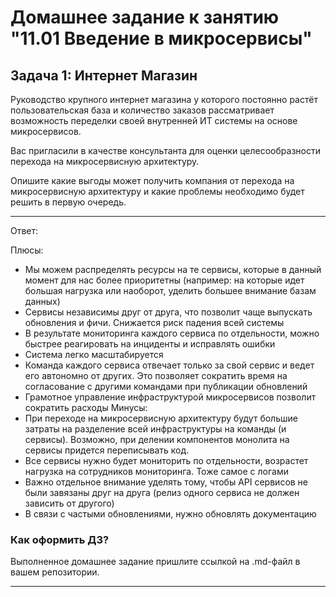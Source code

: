 # Домашнее задание к занятию "11.01 Введение в микросервисы"

## Задача 1: Интернет Магазин

Руководство крупного интернет магазина у которого постоянно растёт пользовательская база и количество заказов рассматривает возможность переделки своей внутренней ИТ системы на основе микросервисов. 

Вас пригласили в качестве консультанта для оценки целесообразности перехода на микросервисную архитектуру. 

Опишите какие выгоды может получить компания от перехода на микросервисную архитектуру и какие проблемы необходимо будет решить в первую очередь.

---

Ответ:

Плюсы:
- Мы можем распределять ресурсы на те сервисы, которые в данный момент для нас более приоритетны (например: на которые идет большая нагрузка или наоборот, уделить большее внимание базам данных)
- Сервисы независимы друг от друга, что позволит чаще выпускать обновления и фичи. Снижается риск падения всей системы
- В результате мониторинга каждого сервиса по отдельности, можно быстрее реагировать на инциденты и исправлять ошибки
- Система легко масштабируется
- Команда каждого сервиса отвечает только за свой сервис и ведет его автономно от других. Это позволяет сократить время на согласование с другими командами при публикации обновлений
- Грамотное управление инфраструктурой микросервисов позволит сократить расходы
Минусы:
- При переходе на микросервисную архитектуру будут большие затраты на разделение всей инфраструктуры на команды (и сервисы). Возможно, при делении компонентов монолита на сервисы придется переписывать код. 
- Все сервисы нужно будет мониторить по отдельности, возрастет нагрузка на сотрудников мониторинга. Тоже самое с логами
- Важно отдельное внимание уделять тому, чтобы API сервисов не были завязаны друг на друга (релиз одного сервиса не должен зависить от другого)
- В связи с частыми обновлениями, нужно обновлять документацию


### Как оформить ДЗ?

Выполненное домашнее задание пришлите ссылкой на .md-файл в вашем репозитории.

---
